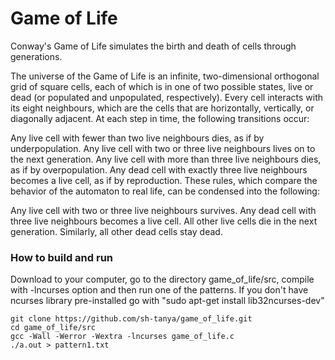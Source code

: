 # Game of Life
Conway's Game of Life simulates the birth and death of cells through generations.

The universe of the Game of Life is an infinite, two-dimensional orthogonal grid of square cells, each of which is in one of two possible states, live or dead (or populated and unpopulated, respectively). Every cell interacts with its eight neighbours, which are the cells that are horizontally, vertically, or diagonally adjacent. At each step in time, the following transitions occur:

Any live cell with fewer than two live neighbours dies, as if by underpopulation.
Any live cell with two or three live neighbours lives on to the next generation.
Any live cell with more than three live neighbours dies, as if by overpopulation.
Any dead cell with exactly three live neighbours becomes a live cell, as if by reproduction.
These rules, which compare the behavior of the automaton to real life, can be condensed into the following:

Any live cell with two or three live neighbours survives.
Any dead cell with three live neighbours becomes a live cell.
All other live cells die in the next generation. Similarly, all other dead cells stay dead.

### How to build and run
Download to your computer, go to the directory game_of_life/src, compile with -lncurses option and then run one of the patterns.
If you don't have ncurses library pre-installed go with "sudo apt-get install lib32ncurses-dev"
```
git clone https://github.com/sh-tanya/game_of_life.git
cd game_of_life/src
gcc -Wall -Werror -Wextra -lncurses game_of_life.c
./a.out > pattern1.txt
```
